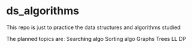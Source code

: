 # ds_algorithms

This repo is just to practice the data structures and algorithms studied 

The planned topics are:
Searching algo
Sorting algo
Graphs
Trees
LL
DP
